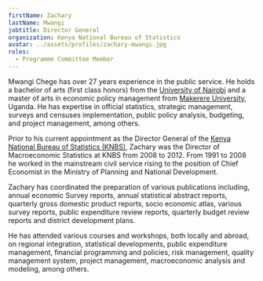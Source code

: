 ```yaml
---
firstName: Zachary
lastName: Mwangi
jobtitle: Director General
organization: Kenya National Bureau of Statistics
avatar: ../assets/profiles/zachary-mwangi.jpg
roles:
  - Programme Committee Member
---
```


Mwangi Chege has over 27 years experience in the public service. He holds a bachelor of arts (first class honors) from the [University of Nairobi](https://www.uonbi.ac.ke/) and a master of arts in economic policy management from [Makerere University](https://www.mak.ac.ug/), Uganda. He has expertise in official statistics, strategic management, surveys and censuses implementation, public policy analysis, budgeting, and project management, among others.

Prior to his current appointment as the Director General of the [Kenya National Bureau of Statistics (KNBS)](https://www.knbs.or.ke/), Zachary was the Director of Macroeconomic Statistics at KNBS from 2008 to 2012. From 1991 to 2008 he worked in the mainstream civil service rising to the position of Chief Economist in the Ministry of Planning and National Development.

Zachary has coordinated the preparation of various publications including, annual economic Survey reports, annual statistical abstract reports, quarterly gross domestic product reports, socio economic atlas, various survey reports, public expenditure review reports, quarterly budget review reports and district development plans.

He has attended various courses and workshops, both locally and abroad, on regional integration, statistical developments, public expenditure management, financial programming and policies, risk management, quality management system, project management, macroeconomic analysis and modeling, among others.
